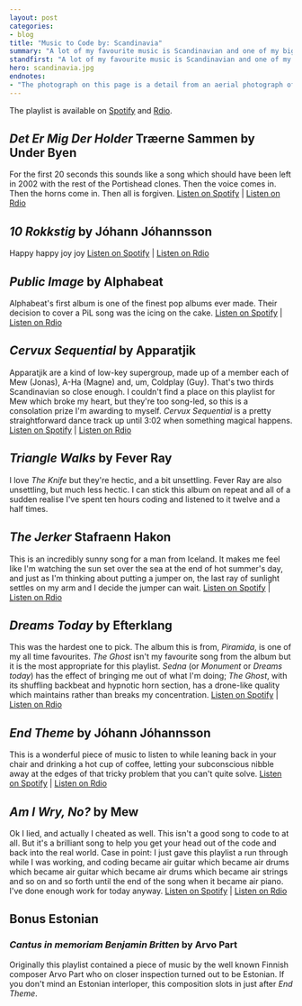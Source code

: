 ```yaml
---
layout: post
categories:
- blog
title: "Music to Code by: Scandinavia"
summary: "A lot of my favourite music is Scandinavian and one of my biggest regrets in life is not going to see A-Ha's farewell tour in 2011. This is a playlist of Scandinavian music I like to listen to when I'm working."
standfirst: "A lot of my favourite music is Scandinavian and one of my biggest regrets in life is not going to see A-Ha's farewell tour in 2011. This is a playlist of Scandinavian music I like to listen to when I'm working. Sadly there was no place for A-Ha."
hero: scandinavia.jpg
endnotes:
- "The photograph on this page is a detail from an aerial photograph of the Scandinavian peninusla (sourced from <a href='http://upload.wikimedia.org/wikipedia/commons/f/f1/Scandinavia_M2002074_lrg.jpg'>Wikimedia Commons</a>)"
---
```


The playlist is available on [Spotify](http://open.spotify.com/user/tomjeatt/playlist/4JGdNBBsONWIUFFS1rev22) and [Rdio](http://rd.io/x/QX_ZvTMkrAs/).

## *Det Er Mig Der Holder* Træerne Sammen by Under Byen

For the first 20 seconds this sounds like a song which should have been left in 2002 with the rest of the Portishead clones. Then the voice comes in. Then the horns come in. Then all is forgiven. [Listen on Spotify](http://google.com) | [Listen on Rdio](http://google.com)

## *10 Rokkstig* by Jóhann Jóhannsson

Happy happy joy joy [Listen on Spotify](http://google.com) | [Listen on Rdio](http://google.com)

## *Public Image* by Alphabeat

Alphabeat's first album is one of the finest pop albums ever made. Their decision to cover a PiL song was the icing on the cake. [Listen on Spotify](http://google.com) | [Listen on Rdio](http://google.com)

## *Cervux Sequential* by Apparatjik

Apparatjik are a kind of low-key supergroup, made up of a member each of Mew (Jonas), A-Ha (Magne) and, um, Coldplay (Guy). That's two thirds Scandinavian so close enough. I couldn't find a place on this playlist for Mew which broke my heart, but they're too song-led, so this is a consolation prize I'm awarding to myself. *Cervux Sequential* is a pretty straightforward dance track up until 3:02 when something magical happens. [Listen on Spotify](http://google.com) | [Listen on Rdio](http://google.com)

## *Triangle Walks* by Fever Ray

I love *The Knife* but they're hectic, and a bit unsettling. Fever Ray are also unsettling, but much less hectic. I can stick this album on repeat and all of a sudden realise I've spent ten hours coding and listened to it twelve and a half times.

## *The Jerker* Stafraenn Hakon

This is an incredibly sunny song for a man from Iceland. It makes me feel like I'm watching the sun set over the sea at the end of hot summer's day, and just as I'm thinking about putting a jumper on, the last ray of sunlight settles on my arm and I decide the jumper can wait. [Listen on Spotify](http://google.com) | [Listen on Rdio](http://google.com)

## *Dreams Today* by Efterklang

This was the hardest one to pick. The album this is from, *Piramida*, is one of my all time favourites. *The Ghost* isn't my favourite song from the album but it is the most appropriate for this playlist. *Sedna* (or *Monument* or *Dreams today*) has the effect of bringing me out of what I'm doing; *The Ghost*, with its shuffling backbeat and hypnotic horn section, has a drone-like quality which maintains rather than breaks my concentration. [Listen on Spotify](http://google.com) | [Listen on Rdio](http://google.com)

## *End Theme* by Jóhann Jóhannsson

This is a wonderful piece of music to listen to while leaning back in your chair and drinking a hot cup of coffee, letting your subconscious nibble away at the edges of that tricky problem that you can't quite solve. [Listen on Spotify](http://google.com) | [Listen on Rdio](http://google.com)

## *Am I Wry, No?* by Mew

Ok I lied, and actually I cheated as well. This isn't a good song to code to at all. But it's a brilliant song to help you get your head out of the code and back into the real world. Case in point: I just gave this playlist a run through while I was working, and coding became air guitar which became air drums which became air guitar which became air drums which became air strings and so on and so forth until the end of the song when it became air piano. I've done enough work for today anyway. [Listen on Spotify](http://google.com) | [Listen on Rdio](http://google.com)

## Bonus Estonian

### *Cantus in memoriam Benjamin Britten* by Arvo Part

Originally this playlist contained a piece of music by the well known Finnish composer Arvo Part who on closer inspection turned out to be Estonian. If you don't mind an Estonian interloper, this composition slots in just after *End Theme*. 